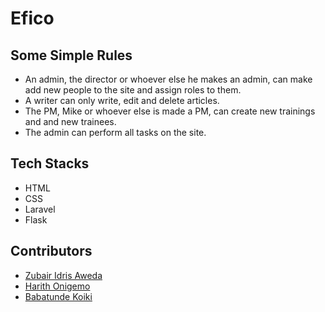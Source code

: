 # Efico

## Some Simple Rules
*  An admin, the director or whoever else he makes an admin, can make add new people to the site and assign roles to them.
*  A writer can only write, edit and delete articles.
*  The PM, Mike or whoever else is made a PM, can create new trainings and and new trainees.
*  The admin can perform all tasks on the site.

## Tech Stacks
*  HTML
*  CSS
*  Laravel
*  Flask

## Contributors
*  [Zubair Idris Aweda](https://github.com/Zubs)
*  [Harith Onigemo](https://github.com/Harithmetic1)
*  [Babatunde Koiki](https://github.com/Babatunde13)